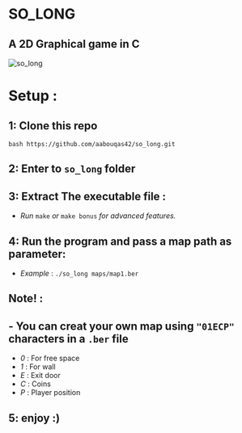 # SO_LONG
## A 2D Graphical game in C

![so_long](https://media.giphy.com/media/v1.Y2lkPTc5MGI3NjExcnI1anNlY3N1eDBrdXE2aDNreTBocnpubmY0MzJkbjhtZ3Q4bWh4YSZlcD12MV9pbnRlcm5hbF9naWZfYnlfaWQmY3Q9Zw/PpmGH52Wtm1rDjg0Pn/source.gif)

# Setup :
## 1: Clone this repo
```bash https://github.com/aabouqas42/so_long.git ```
## 2: Enter to `so_long` folder
## 3: Extract The executable file :
  - *Run* `make` *or* `make bonus` *for advanced features.*
## 4: Run the program and pass a map path as parameter:
  - *Example* : `./so_long maps/map1.ber`
## Note! :
##  - You can creat your own map using `"01ECP"` characters in a `.ber` file
  - *0* : For free space
  - *1* : For wall
  - *E* : Exit door
  - *C* : Coins
  - *P* : Player position
## 5: enjoy :)
